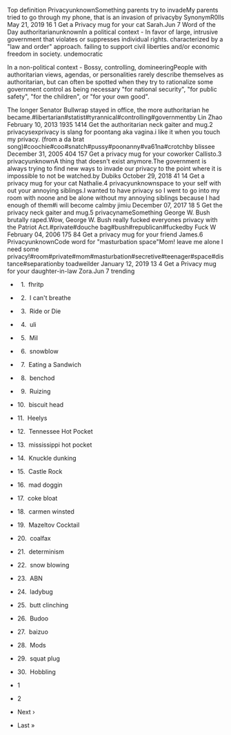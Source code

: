 Top definition PrivacyunknownSomething parents try to invadeMy parents tried to go through my phone, that is an invasion of privacyby SynonymR0lls May 21, 2019 16 1 Get a Privacy mug for your cat Sarah.Jun 7 Word of the Day authoritarianunknownIn a political context - In favor of large, intrusive government that violates or suppresses individual rights. characterized by a "law and order" approach. failing to support civil liberties and/or economic freedom in society. undemocratic  
  
In a non-political context - Bossy, controlling, domineeringPeople with authoritarian views, agendas, or personalities rarely describe themselves as authoritarian, but can often be spotted when they try to rationalize some government control as being necessary "for national security", "for public safety", "for the children", or "for your own good".  
  
The longer Senator Bullwrap stayed in office, the more authoritarian he became.#libertarian#statist#tyrannical#controlling#governmentby Lin Zhao February 10, 2013 1935 1414 Get the authoritarian neck gaiter and mug.2 privacysexprivacy is slang for poontang aka vagina.i like it when you touch my privacy. (from a da brat song)#coochie#coo#snatch#pussy#poonanny#va61na#crotchby blissee December 31, 2005 404 157 Get a privacy mug for your coworker Callisto.3 privacyunknownA thing that doesn't exist anymore.The government is always trying to find new ways to invade our privacy to the point where it is impossible to not be watched.by Dubiks October 29, 2018 41 14 Get a privacy mug for your cat Nathalie.4 privacyunknownspace to your self with out your annoying siblings.I wanted to have privacy so I went to go into my room with noone and be alone without my annoying siblings because I had enough of them#i will become calmby jimiu December 07, 2017 18 5 Get the privacy neck gaiter and mug.5 privacynameSomething George W. Bush brutally raped.Wow, George W. Bush really fucked everyones privacy with the Patriot Act.#private#douche bag#bush#republican#fuckedby Fuck W February 04, 2006 175 84 Get a privacy mug for your friend James.6 PrivacyunknownCode word for "masturbation space"Mom! leave me alone I need some privacy!#room#private#mom#masturbation#secretive#teenager#space#distance#separationby toadweilder January 12, 2019 13 4 Get a Privacy mug for your daughter-in-law Zora.Jun 7 trending

*     1.  fhritp
*     2.  I can't breathe
*     3.  Ride or Die
*     4.  uli
*     5.  Mil
*     6.  snowblow
*     7.  Eating a Sandwich
*     8.  benchod
*     9.  Ruizing
*   10.  biscuit head
*   11.  Heelys
*   12.  Tennessee Hot Pocket
*   13.  mississippi hot pocket
*   14.  Knuckle dunking
*   15.  Castle Rock
*   16.  mad doggin
*   17.  coke bloat
*   18.  carmen winsted
*   19.  Mazeltov Cocktail
*   20.  coalfax
*   21.  determinism
*   22.  snow blowing
*   23.  ABN
*   24.  ladybug
*   25.  butt clinching
*   26.  Budoo
*   27.  baizuo
*   28.  Mods
*   29.  squat plug
*   30.  Hobbling

*   1
*   2
*   Next ›
*   Last »